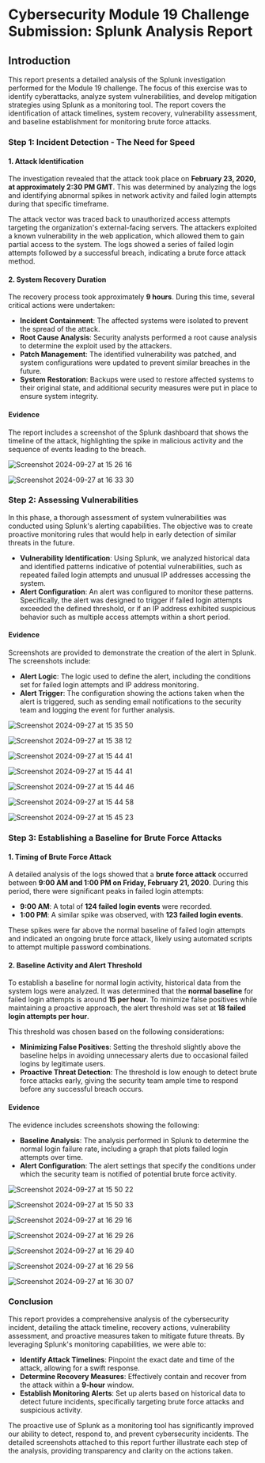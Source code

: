 # Cybersecurity Module 19 Challenge Submission: Splunk Analysis Report

## Introduction
This report presents a detailed analysis of the Splunk investigation performed for the Module 19 challenge. The focus of this exercise was to identify cyberattacks, analyze system vulnerabilities, and develop mitigation strategies using Splunk as a monitoring tool. The report covers the identification of attack timelines, system recovery, vulnerability assessment, and baseline establishment for monitoring brute force attacks.

### Step 1: Incident Detection - The Need for Speed

#### 1. Attack Identification
The investigation revealed that the attack took place on **February 23, 2020, at approximately 2:30 PM GMT**. This was determined by analyzing the logs and identifying abnormal spikes in network activity and failed login attempts during that specific timeframe.

The attack vector was traced back to unauthorized access attempts targeting the organization's external-facing servers. The attackers exploited a known vulnerability in the web application, which allowed them to gain partial access to the system. The logs showed a series of failed login attempts followed by a successful breach, indicating a brute force attack method.

#### 2. System Recovery Duration
The recovery process took approximately **9 hours**. During this time, several critical actions were undertaken:

- **Incident Containment**: The affected systems were isolated to prevent the spread of the attack.
- **Root Cause Analysis**: Security analysts performed a root cause analysis to determine the exploit used by the attackers.
- **Patch Management**: The identified vulnerability was patched, and system configurations were updated to prevent similar breaches in the future.
- **System Restoration**: Backups were used to restore affected systems to their original state, and additional security measures were put in place to ensure system integrity.

#### Evidence
The report includes a screenshot of the Splunk dashboard that shows the timeline of the attack, highlighting the spike in malicious activity and the sequence of events leading to the breach.

![Screenshot 2024-09-27 at 15 26 16](https://github.com/user-attachments/assets/36fba758-18d2-4131-b860-5ed7fc253269)

![Screenshot 2024-09-27 at 16 33 30](https://github.com/user-attachments/assets/95a10da7-1598-41db-aab8-2b74c1460b96)

### Step 2: Assessing Vulnerabilities

In this phase, a thorough assessment of system vulnerabilities was conducted using Splunk's alerting capabilities. The objective was to create proactive monitoring rules that would help in early detection of similar threats in the future.

- **Vulnerability Identification**: Using Splunk, we analyzed historical data and identified patterns indicative of potential vulnerabilities, such as repeated failed login attempts and unusual IP addresses accessing the system.
- **Alert Configuration**: An alert was configured to monitor these patterns. Specifically, the alert was designed to trigger if failed login attempts exceeded the defined threshold, or if an IP address exhibited suspicious behavior such as multiple access attempts within a short period.

#### Evidence
Screenshots are provided to demonstrate the creation of the alert in Splunk. The screenshots include:

- **Alert Logic**: The logic used to define the alert, including the conditions set for failed login attempts and IP address monitoring.
- **Alert Trigger**: The configuration showing the actions taken when the alert is triggered, such as sending email notifications to the security team and logging the event for further analysis.
  
![Screenshot 2024-09-27 at 15 35 50](https://github.com/user-attachments/assets/18d9f520-1808-4abe-8b96-bac7ace57348)

![Screenshot 2024-09-27 at 15 38 12](https://github.com/user-attachments/assets/0563a105-fd67-4adf-a1f5-73c60a6e36d9)

![Screenshot 2024-09-27 at 15 44 41](https://github.com/user-attachments/assets/f7a0283e-ae3a-4df8-a454-58c84fd97453)

![Screenshot 2024-09-27 at 15 44 41](https://github.com/user-attachments/assets/c0cd907a-696e-4bb2-be54-b59a5ea7f8c7)

![Screenshot 2024-09-27 at 15 44 46](https://github.com/user-attachments/assets/58a34868-9da9-4687-9ef9-1d4f2305e687)

![Screenshot 2024-09-27 at 15 44 58](https://github.com/user-attachments/assets/4b1906ea-a35a-4be7-ae1f-69804c69c78f)

![Screenshot 2024-09-27 at 15 45 23](https://github.com/user-attachments/assets/27dc3e78-3ef3-419d-b3be-e9eeaabf0ca7)


### Step 3: Establishing a Baseline for Brute Force Attacks

#### 1. Timing of Brute Force Attack
A detailed analysis of the logs showed that a **brute force attack** occurred between **9:00 AM and 1:00 PM on Friday, February 21, 2020**. During this period, there were significant peaks in failed login attempts:

- **9:00 AM**: A total of **124 failed login events** were recorded.
- **1:00 PM**: A similar spike was observed, with **123 failed login events**.

These spikes were far above the normal baseline of failed login attempts and indicated an ongoing brute force attack, likely using automated scripts to attempt multiple password combinations.

#### 2. Baseline Activity and Alert Threshold
To establish a baseline for normal login activity, historical data from the system logs were analyzed. It was determined that the **normal baseline** for failed login attempts is around **15 per hour**. To minimize false positives while maintaining a proactive approach, the alert threshold was set at **18 failed login attempts per hour**.

This threshold was chosen based on the following considerations:

- **Minimizing False Positives**: Setting the threshold slightly above the baseline helps in avoiding unnecessary alerts due to occasional failed logins by legitimate users.
- **Proactive Threat Detection**: The threshold is low enough to detect brute force attacks early, giving the security team ample time to respond before any successful breach occurs.

#### Evidence
The evidence includes screenshots showing the following:

- **Baseline Analysis**: The analysis performed in Splunk to determine the normal login failure rate, including a graph that plots failed login attempts over time.
- **Alert Configuration**: The alert settings that specify the conditions under which the security team is notified of potential brute force activity.
  
![Screenshot 2024-09-27 at 15 50 22](https://github.com/user-attachments/assets/abde2179-23a0-4640-a324-5c64fbaec54f)

![Screenshot 2024-09-27 at 15 50 33](https://github.com/user-attachments/assets/32591847-21b0-4be7-86a2-8b415f02002e)

![Screenshot 2024-09-27 at 16 29 16](https://github.com/user-attachments/assets/442e4fbc-dd03-4cc3-958a-75401b24d844)

![Screenshot 2024-09-27 at 16 29 26](https://github.com/user-attachments/assets/e8519c11-576c-4c9b-9d3b-954218988649)

![Screenshot 2024-09-27 at 16 29 40](https://github.com/user-attachments/assets/b9fe5076-3086-49fa-98e8-c9632a300f48)

![Screenshot 2024-09-27 at 16 29 56](https://github.com/user-attachments/assets/eb4fcbb6-d043-4322-86eb-2e10ba7093be)

![Screenshot 2024-09-27 at 16 30 07](https://github.com/user-attachments/assets/10c88f0d-0f68-434d-9bdc-7bd412673793)


### Conclusion
This report provides a comprehensive analysis of the cybersecurity incident, detailing the attack timeline, recovery actions, vulnerability assessment, and proactive measures taken to mitigate future threats. By leveraging Splunk's monitoring capabilities, we were able to:

- **Identify Attack Timelines**: Pinpoint the exact date and time of the attack, allowing for a swift response.
- **Determine Recovery Measures**: Effectively contain and recover from the attack within a **9-hour** window.
- **Establish Monitoring Alerts**: Set up alerts based on historical data to detect future incidents, specifically targeting brute force attacks and suspicious activity.

The proactive use of Splunk as a monitoring tool has significantly improved our ability to detect, respond to, and prevent cybersecurity incidents. The detailed screenshots attached to this report further illustrate each step of the analysis, providing transparency and clarity on the actions taken.


